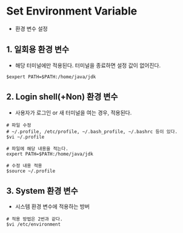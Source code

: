 # Set Environment Variable
* 환경 변수 설정

## 1. 일회용 환경 변수
* 해당 터미널에만 적용된다. 터미널을 종료하면 설정 값이 없어진다.
```
$expert PATH=$PATH:/home/java/jdk
```

## 2. Login shell(+Non) 환경 변수
* 사용자가 로그인 or 새 터미널을 여는 경우, 적용된다.
```
# 파일 수정
# ~/.profile, /etc/profile, ~/.bash_profile, ~/.bashrc 등이 있다.
$vi ~/.profile

# 파일에 해당 내용을 적는다.
expert PATH=$PATH:/home/java/jdk

# 수정 내용 적용
$source ~/.profile
```

## 3. System 환경 변수
* 시스템 환경 변수에 적용하는 방버
```
# 적용 방법은 2번과 같다.
$vi /etc/environment
```
